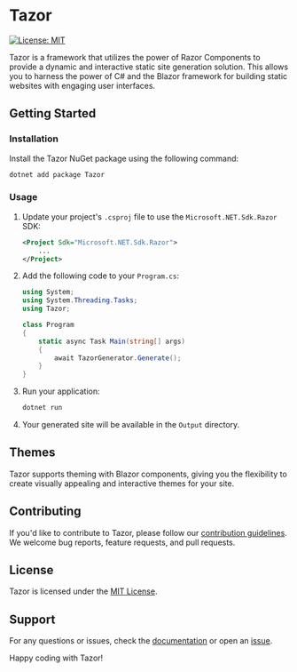 

# Tazor

[![License: MIT](https://img.shields.io/badge/License-MIT-yellow.svg)](https://opensource.org/licenses/MIT)

Tazor is a framework that utilizes the power of Razor Components to provide a dynamic and interactive static site generation solution. This allows you to harness the power of C# and the Blazor framework for building static websites with engaging user interfaces.

## Getting Started

### Installation

Install the Tazor NuGet package using the following command:

```bash
dotnet add package Tazor
```

### Usage

1. Update your project's `.csproj` file to use the `Microsoft.NET.Sdk.Razor` SDK:

    ```xml
    <Project Sdk="Microsoft.NET.Sdk.Razor">
        ...
    </Project>
    ```
2. Add the following code to your `Program.cs`:

    ```csharp
    using System;
    using System.Threading.Tasks;
    using Tazor;

    class Program
    {
        static async Task Main(string[] args)
        {
            await TazorGenerator.Generate();
        }
    }
    ```

3. Run your application:

    ```bash
    dotnet run
    ```

4. Your generated site will be available in the `Output` directory.

## Themes

Tazor supports theming with Blazor components, giving you the flexibility to create visually appealing and interactive themes for your site.

## Contributing

If you'd like to contribute to Tazor, please follow our [contribution guidelines](CONTRIBUTING.md). We welcome bug reports, feature requests, and pull requests.

## License

Tazor is licensed under the [MIT License](LICENSE.md).

## Support

For any questions or issues, check the [documentation](https://github.com/axologic/tazor) or open an [issue](https://github.com/axologic/tazor/issues).

Happy coding with Tazor!